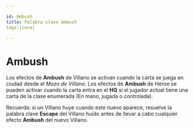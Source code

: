 ```yaml
---

id: Ambush
title: Palabra clave Ambush
tags:[core]

---
```


# Ambush


Los efectos de **Ambush** de Villano se activan cuando la carta se juega en ciudad desde el _Mazo de Villano_.
Los efectos de **Ambush** de Héroe se pueden activar cuando la carta entra en el **HQ** si el jugador actual tiene una carta de la clase enumerada (En mano, jugada o controlada).

Recuerda: si un Villano huye cuando este nuevo aparece, resuelve la palabra clave **Escape** del Villano huído antes de llevar a cabo cualquier efecto **Ambush** del nuevo Villano.
